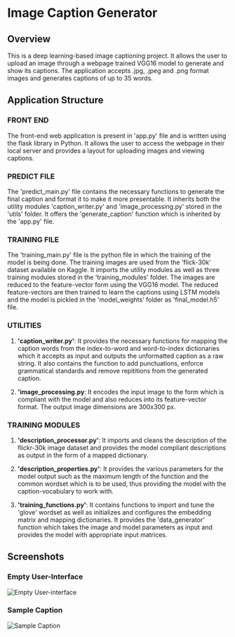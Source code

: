 # Image Caption Generator

## Overview

This is a deep learning-based image captioning project. It allows the user to upload an image through a webpage trained VGG16 model to generate and show its captions. The application accepts .jpg, .jpeg and .png format images and generates captions of up to 35 words.

## Application Structure

### FRONT END

The front-end web application is present in 'app.py' file and is written using the flask library in Python. It allows the user to access the webpage in their local server and provides a layout for uploading images and viewing captions.

### PREDICT FILE

The 'predict_main.py' file contains the necessary functions to generate the final caption and format it to make it more presentable. It inherits both the utility modules 'caption_writer.py' and 'image_processing.py' stored in the 'utils' folder. It offers the 'generate_caption' function which is inherited by the 'app.py' file.

### TRAINING FILE

The 'training_main.py' file is the python file in which the training of the model is being done. The training images are used from the 'flick-30k' dataset available on Kaggle. It imports the utility modules as well as three training modules stored in the 'training_modules' folder. The images are reduced to the feature-vector form using the VGG16 model. The reduced feature-vectors are then trained to learn the captions using LSTM models and the model is pickled in the 'model_weights' folder as 'final_model.h5' file.

### UTILITIES

1. **'caption_writer.py'**: It provides the necessary functions for mapping the caption words from the index-to-word and word-to-index dictionaries which it accepts as input and outputs the unformatted caption as a raw string. It also contains the function to add punctuations, enforce grammatical standards and remove repititions from the generated caption.

2. **'image_processing.py**: It encodes the input image to the form which is compliant with the model and also reduces into its feature-vector format. The output image dimensions are 300x300 px.

### TRAINING MODULES

1. **'description_processor.py'**: It imports and cleans the description of the flickr-30k image dataset and provides the model compliant descriptions as output in the form of a mapped dictionary.

2. **'description_properties.py'**: It provides the various parameters for the model output such as the maximum length of the function and the common wordset which is to be used, thus providing the model with the caption-vocabulary to work with.

3. **'training_functions.py'**: It contains functions to import and tune the 'glove' wordset as well as initializes and configures the embedding matrix and mapping dictionaries. It provides the 'data_generator' function which takes the image and model parameters as input and provides the model with appropriate input matrices.

## Screenshots

### Empty User-Interface

![Empty User-interface](https://i.imgur.com/piDA0RT.png)

### Sample Caption

![Sample Caption](https://i.imgur.com/sD83QJ0.png)